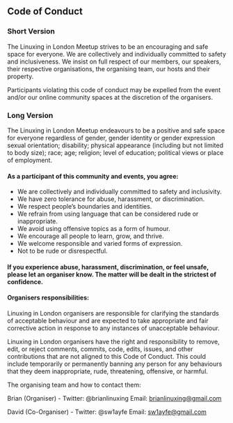 ## Code of Conduct

### Short Version
The Linuxing in London Meetup strives to be an encouraging and safe space for everyone. We are collectively and individually committed to safety and inclusiveness. We insist on full respect of our members, our speakers, their respective organisations, the organising team, our hosts and their property.

Participants violating this code of conduct may be expelled from the event and/or our online community spaces at the discretion of the organisers.

### Long Version
The Linuxing in London Meetup endeavours to be a positive and safe space for everyone regardless of gender, gender identity or gender expression sexual orientation; disability; physical appearance (including but not limited to body size); race; age; religion; level of education; political views or place of employment.

#### As a participant of this community and events, you agree:
* We are collectively and individually committed to safety and inclusivity.
* We have zero tolerance for abuse, harassment, or discrimination.
* We respect people’s boundaries and identities.
* We refrain from using language that can be considered rude or inappropriate. 
* We avoid using offensive topics as a form of humour.
* We encourage all people to learn, grow, and thrive.
* We welcome responsible and varied forms of expression.
* Not to be rude or disrespectful.

#### If you experience abuse, harassment, discrimination, or feel unsafe, please let an organiser know. The matter will be dealt in the strictest of confidence.

#### Organisers responsibilities:
Linuxing in London organisers are responsible for clarifying the standards of acceptable behaviour and are expected to take appropriate and fair corrective action in response to any instances of unacceptable behaviour.

Linuxing in London organisers have the right and responsibility to remove, edit, or reject comments, commits, code, edits, issues, and other contributions that are not aligned to this Code of Conduct. This could include temporarily or permanently banning any person for any behaviours that they deem inappropriate, rude, threatening, offensive, or harmful.

The organising team and how to contact them:

Brian (Organiser) - Twitter: @brianlinuxing Email: brianlinuxing@gmail.com

David (Co-Organiser) - Twitter: @sw1ayfe Email: sw1ayfe@gmail.com


